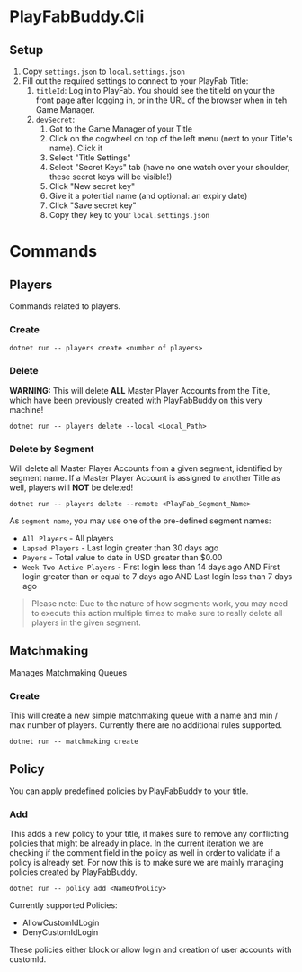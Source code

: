 # PlayFabBuddy.Cli

## Setup
1. Copy `settings.json` to `local.settings.json`
2. Fill out the required settings to connect to your PlayFab Title:
   1. `titleId`: Log in to PlayFab. You should see the titleId on your the front page after logging in, or in the URL of the browser when in teh Game Manager.
   2. `devSecret`:
      1. Got to the Game Manager of your Title
      2. Click on the cogwheel on top of the left menu (next to your Title's name). Click it
      3. Select "Title Settings"
      4. Select "Secret Keys" tab (have no one watch over your shoulder, these secret keys will be visible!)
      5. Click "New secret key"
      6. Give it a potential name (and optional: an expiry date)
      7. Click "Save secret key"
      8. Copy they key to your `local.settings.json`

# Commands

## Players
Commands related to players.

### Create
    dotnet run -- players create <number of players>

### Delete
**WARNING:** This will delete **ALL** Master Player Accounts from the Title, which have been previously created with PlayFabBuddy on this very machine!

    dotnet run -- players delete --local <Local_Path>

### Delete by Segment
Will delete all Master Player Accounts from a given segment, identified by segment name.
If a Master Player Account is assigned to another Title as well, players will **NOT** be deleted!

    dotnet run -- players delete --remote <PlayFab_Segment_Name>
   
As `segment name`, you may use one of the pre-defined segment names:

* `All Players` - All players
* `Lapsed Players` - Last login greater than 30 days ago
* `Payers` - Total value to date in USD greater than $0.00
* `Week Two Active Players` - First login less than 14 days ago AND First login greater than or equal to 7 days ago AND Last login less than 7 days ago

> Please note: Due to the nature of how segments work, you may need to execute this action multiple times to make sure to really delete all players in the given segment.

## Matchmaking 
Manages Matchmaking Queues

### Create 
This will create a new simple matchmaking queue with a name and min / max number of players. Currently there are no additional rules supported.

    dotnet run -- matchmaking create

## Policy
You can apply predefined policies by PlayFabBuddy to your title.

### Add
This adds a new policy to your title, it makes sure to remove any conflicting policies that might be already in place. In the current iteration we are checking if the comment field in the policy as well in order to validate if a policy is already set. For now this is to make sure we are mainly managing policies created by PlayFabBuddy.

    dotnet run -- policy add <NameOfPolicy>

Currently supported Policies:
- AllowCustomIdLogin
- DenyCustomIdLogin

These policies either block or allow login and creation of user accounts with customId.